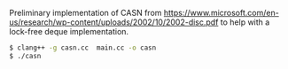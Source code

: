 Preliminary implementation of CASN from https://www.microsoft.com/en-us/research/wp-content/uploads/2002/10/2002-disc.pdf to help with a lock-free deque implementation.

```sh
$ clang++ -g casn.cc  main.cc -o casn
$ ./casn
```

